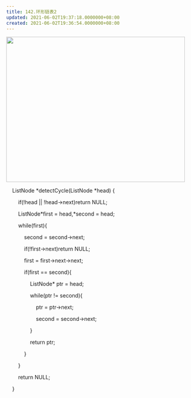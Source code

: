 ```yaml
---
title: 142.环形链表2
updated: 2021-06-02T19:37:18.0000000+08:00
created: 2021-06-02T19:36:54.0000000+08:00
---
```


<img src="C:\Users\82772\AppData\Local\Temp\yifan&#39;s Notebook\pandoc/media/image1.png" style="width:4.9375in;height:4.02083in" />

    ListNode \*detectCycle(ListNode \*head) {

        if(!head \|\| !head->next)return NULL;

        ListNode\*first = head,\*second = head;

        while(first){

            second = second->next;

            if(!first->next)return NULL;

            first = first->next->next;

            if(first == second){

                ListNode\* ptr = head;

                while(ptr != second){

                    ptr = ptr->next;

                    second = second->next;

                }

                return ptr;

            }

        }

        return NULL;    

    }
